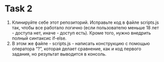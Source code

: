 # Task 2
1) Клинируйте себе этот репозиторий. Исправьте код в файле scripts.js так, чтобы все работало логично (если пользователю меньше 18 лет - доступа нет, иначе - доступ есть). Кроме того, нужно внедрить полный синтаксис if-else.
2) В этом же файле - scripts.js - написать конструкцию с помощью оператора “?”, которая делает сравнение, как и код первого задания, но результат выводится в консоль.
